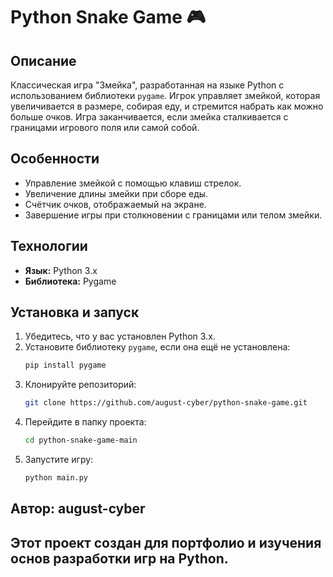# Python Snake Game 🎮

## Описание
Классическая игра "Змейка", разработанная на языке Python с использованием библиотеки `pygame`. Игрок управляет змейкой, которая увеличивается в размере, собирая еду, и стремится набрать как можно больше очков. Игра заканчивается, если змейка сталкивается с границами игрового поля или самой собой.

## Особенности
- Управление змейкой с помощью клавиш стрелок.
- Увеличение длины змейки при сборе еды.
- Счётчик очков, отображаемый на экране.
- Завершение игры при столкновении с границами или телом змейки.

## Технологии
- **Язык:** Python 3.x
- **Библиотека:** Pygame

## Установка и запуск
1. Убедитесь, что у вас установлен Python 3.x.
2. Установите библиотеку `pygame`, если она ещё не установлена:
   ```bash
   pip install pygame
3. Клонируйте репозиторий:
   ```bash
   git clone https://github.com/august-cyber/python-snake-game.git
4. Перейдите в папку проекта:
   ```bash
   cd python-snake-game-main
5. Запустите игру:
   ```bash
   python main.py

## Автор: august-cyber
## Этот проект создан для портфолио и изучения основ разработки игр на Python.